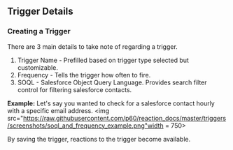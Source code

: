 ## Trigger Details

### Creating a Trigger

There are 3 main details to take note of regarding a trigger.

  1. Trigger Name - Prefilled based on trigger type selected but customizable.
  2. Frequency - Tells the trigger how often to fire. 
  3. SOQL - Salesforce Object Query Language. Provides search filter control for filtering salesforce contacts.

**Example:** Let's say you wanted to check for a salesforce contact hourly with a specific email address.
    <img src="https://raw.githubusercontent.com/p60/reaction_docs/master/triggers/screenshots/soql_and_frequency_example.png"width = 750></img>

By saving the trigger, reactions to the trigger become available.
